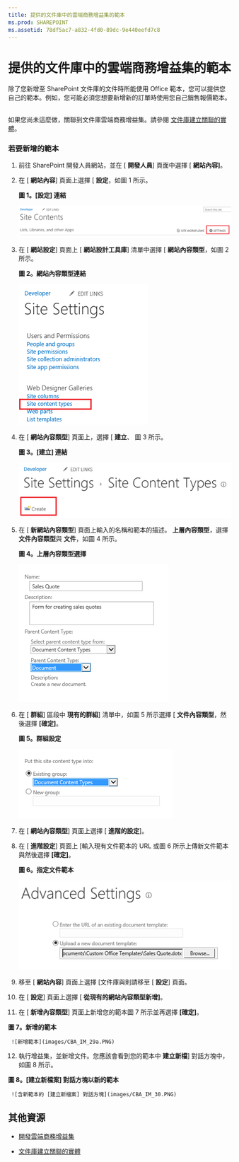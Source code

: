 ```yaml
---
title: 提供的文件庫中的雲端商務增益集的範本
ms.prod: SHAREPOINT
ms.assetid: 78df5ac7-a832-4fd0-89dc-9e440eefd7c8
---
```



# 提供的文件庫中的雲端商務增益集的範本
除了您新增至 SharePoint 文件庫的文件時所能使用 Office 範本，您可以提供您自己的範本。例如，您可能必須您想要新增新的訂單時使用您自己銷售報價範本。
## 

如果您尚未這麼做，關聯到文件庫雲端商務增益集。請參閱 [文件庫建立關聯的實體](associate-a-document-library-with-an-entity.md)。
  
    
    

### 若要新增的範本


1. 前往 SharePoint 開發人員網站，並在 [ **開發人員**] 頁面中選擇 [ **網站內容]**。
    
  
2. 在 [ **網站內容**] 頁面上選擇 [ **設定**，如圖 1 所示。
    
   **圖 1。[設定] 連結**

  

     ![[網站設定] 連結](images/CBA_IM_8b.PNG)
  

  

  
3. 在 [ **網站設定**] 頁面上 [ **網站設計工具庫**] 清單中選擇 [ **網站內容類型**，如圖 2 所示。
    
   **圖 2。網站內容類型連結**

  

     ![網站內容類型連結](images/CBA_IM_26.PNG)
  

  

  
4. 在 [ **網站內容類型**] 頁面上，選擇 [ **建立**、 圖 3 所示。
    
   **圖 3。[建立] 連結**

  

     ![建立連結](images/CBA_IM_27.PNG)
  

  

  
5. 在 [ **新網站內容類型**] 頁面上輸入的名稱和範本的描述。 **上層內容類型**，選擇 **文件內容類型**與 **文件**，如圖 4 所示。
    
   **圖 4。上層內容類型選擇**

  

     ![上層內容類型選取項目](images/CBA_IM_28.PNG)
  

  

  
6. 在 [ **群組**] 區段中 **現有的群組**] 清單中，如圖 5 所示選擇 [ **文件內容類型**，然後選擇 **[確定]**。
    
   **圖 5。群組設定**

  

     ![群組設定](images/CBA_IM_28a.PNG)
  

  

  
7. 在 [ **網站內容類型**] 頁面上選擇 [ **進階的設定**]。
    
  
8. 在 [ **進階設定**] 頁面上 [輸入現有文件範本的 URL 或圖 6 所示上傳新文件範本與然後選擇 **[確定]**。
    
   **圖 6。指定文件範本**

  

     ![指定文件範本](images/CBA_IM_29.PNG)
  

  

  
9. 移至 [ **網站內容**] 頁面上選擇 [文件庫與則請移至 [ **設定**] 頁面。
    
  
10. 在 [ **設定**] 頁面上選擇 [ **從現有的網站內容類型新增]**。
    
  
11. 在 [ **新增內容類型**] 頁面上新增您的範本圖 7 所示並再選擇 **[確定]**。
    
   **圖 7。新增的範本**

  

     ![新增範本](images/CBA_IM_29a.PNG)
  

  

  
12. 執行增益集，並新增文件。您應該會看到您的範本中 **建立新檔**] 對話方塊中，如圖 8 所示。
    
   **圖 8。[建立新檔案] 對話方塊以新的範本**

  

     ![含新範本的 [建立新檔案] 對話方塊](images/CBA_IM_30.PNG)
  

  

  

## 其他資源
<a name="bk_addresources"> </a>


-  [開發雲端商務增益集](develop-cloud-business-add-ins.md)
    
  
-  [文件庫建立關聯的實體](associate-a-document-library-with-an-entity.md)
    
  

